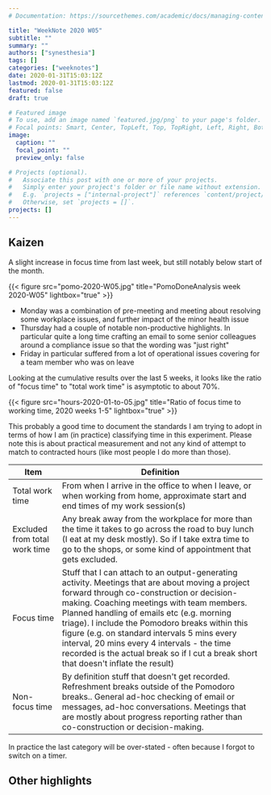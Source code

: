 ```yaml
---
# Documentation: https://sourcethemes.com/academic/docs/managing-content/

title: "WeekNote 2020 W05"
subtitle: ""
summary: ""
authors: ["synesthesia"]
tags: []
categories: ["weeknotes"]
date: 2020-01-31T15:03:12Z
lastmod: 2020-01-31T15:03:12Z
featured: false
draft: true

# Featured image
# To use, add an image named `featured.jpg/png` to your page's folder.
# Focal points: Smart, Center, TopLeft, Top, TopRight, Left, Right, BottomLeft, Bottom, BottomRight.
image:
  caption: ""
  focal_point: ""
  preview_only: false

# Projects (optional).
#   Associate this post with one or more of your projects.
#   Simply enter your project's folder or file name without extension.
#   E.g. `projects = ["internal-project"]` references `content/project/deep-learning/index.md`.
#   Otherwise, set `projects = []`.
projects: []
---
```

## Kaizen

A slight increase in focus time from last week, but still notably below start of the month.

{{< figure src="pomo-2020-W05.jpg" title="PomoDoneAnalysis week 2020-W05" lightbox="true" >}}

* Monday was a combination of pre-meeting and meeting about resolving some workplace issues, and further impact of the minor health issue
* Thursday had a couple of notable non-productive highlights. In particular quite a long time crafting an email to some senior colleagues around a compliance issue so that the wording was "just right" 
* Friday in particular suffered from a lot of operational issues covering for a team member who was on leave 

Looking at the cumulative results over the last 5 weeks, it looks like the ratio of "focus time" to "total work time" is asymptotic to about 70%.

{{< figure src="hours-2020-01-to-05.jpg" title="Ratio of focus time to working time, 2020 weeks 1-5" lightbox="true" >}}

This probably a good time to document the standards I am trying to adopt in terms of how I am (in practice) classifying time in this experiment. Please note this is about practical measurement and not any kind of attempt to match to contracted hours (like most people I do more than those).

|Item|Definition|
|----|----|
|Total work time|From when I arrive in the office to when I leave, or when working from home, approximate start and end times of my work session(s)|
|Excluded from total work time|Any break away from the workplace for more than the time it takes to go across the road to buy lunch (I eat at my desk mostly). So if I take extra time to go to the shops, or some kind of  appointment that gets excluded.|
|Focus time|Stuff that I can attach to an output-generating activity. Meetings that are about moving a project forward through co-construction or decision-making. Coaching meetings with team members. Planned  handling of emails etc (e.g. morning triage). I include the Pomodoro breaks within this figure (e.g. on standard intervals 5 mins every interval, 20 mins every 4 intervals - the time recorded is the actual break so if I cut a break short that doesn't inflate the result) |
|Non-focus time|By definition stuff that doesn't get recorded. Refreshment breaks outside of the Pomodoro breaks.. General ad-hoc checking of email or messages, ad-hoc conversations. Meetings that are mostly about progress reporting rather than co-construction or decision-making.|

In practice the last category will be over-stated - often because I forgot to switch on a timer.

## Other highlights




